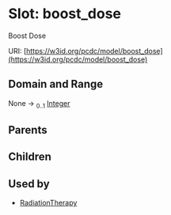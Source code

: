 
# Slot: boost_dose


Boost Dose

URI: [https://w3id.org/pcdc/model/boost_dose](https://w3id.org/pcdc/model/boost_dose)


## Domain and Range

None &#8594;  <sub>0..1</sub> [Integer](types/Integer.md)

## Parents


## Children


## Used by

 * [RadiationTherapy](RadiationTherapy.md)
